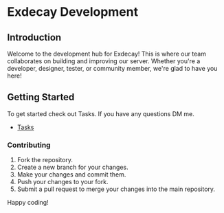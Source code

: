 # Exdecay Development

## Introduction

Welcome to the development hub for Exdecay! This is where our team collaborates on building and improving our server. Whether you're a developer, designer, tester, or community member, we're glad to have you here!

## Getting Started

To get started check out Tasks. If you have any questions DM me.

- [Tasks](URL "[Title Text](https://github.com/Grvdigger/Exdecay-Github/tree/main/Tasks)")
 

### Contributing

1. Fork the repository.
2. Create a new branch for your changes.
3. Make your changes and commit them.
4. Push your changes to your fork.
5. Submit a pull request to merge your changes into the main repository.

Happy coding!

